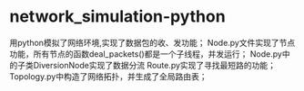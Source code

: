 # network_simulation-python
用python模拟了网络环境,实现了数据包的收、发功能；
Node.py文件实现了节点功能，所有节点的函数deal_packets()都是一个子线程，并发运行；
Node.py中的子类DiversionNode实现了数据分流
Route.py实现了寻找最短路的功能；
Topology.py中构造了网络拓扑，并生成了全局路由表；
